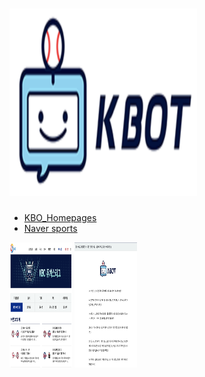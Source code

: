 #  <img src="./img/logo.png" width="300" height="300">

- [KBO_Homepages](https://www.koreabaseball.com/Futures/KBot/List.aspx)
- [Naver sports](https://sports.news.naver.com/kbaseball/club/postList.nhn?expertId=515&page=2)

<img src="./img/KBO_Homepage.png" width="100" height="200"> <img src="./img/articles.png" width="100" height="200">
